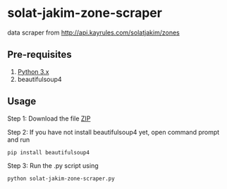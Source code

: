 solat-jakim-zone-scraper
=====================
data scraper from http://api.kayrules.com/solatjakim/zones

## Pre-requisites  

1. [Python 3.x](https://www.python.org/downloads/release/python-352)
2. beautifulsoup4

## Usage

Step 1: Download the file [ZIP](https://github.com/rizaljamhari/solat-jakim-zone-scraper/) 

Step 2: If you have not install beautifulsoup4 yet, open command prompt and run 
```
pip install beautifulsoup4
```

Step 3: Run the .py script using
```
python solat-jakim-zone-scraper.py
```

